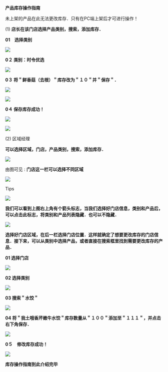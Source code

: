 **产品库存操作指南**

未上架的产品在此无法更改库存．只有在PC端上架后才可进行操作！

\(1\)  **店长在该门店选择产品类别，搜索，添加库存．**

**01　选择类别**

![](https://p.qpic.cn/pic_wework/2963626327/fff9ddf628d547e200b5f0db75b564d409cdcaeef72fe6e8/0)

**0２ 类别：时令优选**

![](https://p.qpic.cn/pic_wework/2963626327/4f496d467542b1e3dd524792d921e5e9909ae39b3f321c00/0)

**0３ 将＂鲜香菇（去根）＂库存改为＂１０＂并＂保存＂．**

![](https://p.qpic.cn/pic_wework/2963626327/fdfbdff4e1e6910abbf327b15cb86d33073d843d529bdd26/0)

![](https://p.qpic.cn/pic_wework/2963626327/0305210a84d0f83d66d5d6c7dbe317f44477d6985be8487e/0)

**0４  保存库存成功！**

![](https://p.qpic.cn/pic_wework/2963626327/1315311aeae321d6fd1dd541395eff72f2ff6557f2e6cffc/0)

![](https://p.qpic.cn/pic_wework/2963626327/dadcf8d3753e72f676cfb0d36be95a4c2478135141f3c0d8/0)

\(2\)   区域经理

**可以选择区域，门店，产品类别，搜索，添加库存．**

![](https://p.qpic.cn/pic_wework/2963626327/696f4b60ed58456c6d6d4341b1e019660e2825c3a502d6ba/0)

由图可见 : **门店这一栏可以选择不同区域**

![](https://p.qpic.cn/pic_wework/2963626327/585e7a516ee77e9c1a08b5d4c5f6defd00e3d834dea8848c/0)

Tips

![](https://p.qpic.cn/pic_wework/2963626327/5d5b7f541e7abb99b8db8cbb44b30d24196348a1965b67ba/0)

**我们可以看到上图右上角有个箭头标志，当我们选择好门店信息，类别和产品后，可以点击此标志，将类别和产品列表隐藏．也可以不隐藏．**

![](https://p.qpic.cn/pic_wework/2963626327/1c1a3e1552703c4e42f7b1f8374f692b531d9b162730c005/0)

**选择好门店区域，在后一栏选择门店位置．这样就确定了想要更改库存的门店信息．接下来，可以从类别中选择产品，或者直接在搜索框里找到需要更改库存的产品．**

**01 选择门店**

![](https://p.qpic.cn/pic_wework/2963626327/71775378d81726545891119cc6803462a0dda103ab645ee5/0)

**02  选择类别**

![](https://p.qpic.cn/pic_wework/2963626327/080e2a016d09708386c4d5681f28bd99532137c95684b52f/0)

**03  搜索＂水饺＂**

![](https://p.qpic.cn/pic_wework/2963626327/dcdafed50d5124be031518c4d4afa97f5e66a745feb369d4/0)

**04  将＂我土哦香芹嫩牛水饺＂库存数量从＂１００＂添加至＂１１１＂，并点击右下角保存．**

![](https://p.qpic.cn/pic_wework/2963626327/8086a2898ad191186ec3cd7a6426a71540eed0a577ca0099/0)

**0５　修改库存成功！**

![](https://p.qpic.cn/pic_wework/2963626327/b1b793b8411d36f3d0c56251a70a892b9f4cde54f76d5d03/0)

**库存操作指南到此介绍完毕**

